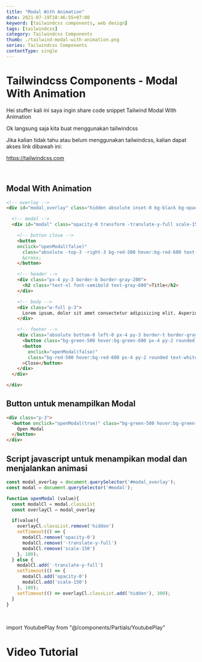 ```yaml
---
title: "Modal With Animation"
date: 2021-07-19T18:46:55+07:00
keyword: [tailwindcss components, web design]
tags: [tailwindcss]
category: Tailwindcss Components
thumb: ./tailwind-modal-with-animation.png
series: Tailwindcss Components
contentType: single
---
```


# Tailwindcss Components - Modal With Animation

Hei stuffer kali ini saya ingin share code snippet Tailwind Modal With Animation

Ok langsung saja kita buat menggunakan tailwindcss

Jika kalian tidak tahu atau belum menggunakan tailwindcss, kalian dapat akses link dibawah ini:

https://tailwindcss.com

<br/>

## Modal With Animation
```html
<!-- overlay -->
<div id="modal_overlay" class="hidden absolute inset-0 bg-black bg-opacity-30 h-screen w-full flex justify-center items-start md:items-center pt-10 md:pt-0">

  <!-- modal -->
  <div id="modal" class="opacity-0 transform -translate-y-full scale-150 relative w-10/12 md:w-1/2 h-1/2 md:h-3/4 bg-white rounded shadow-lg transition-opacity transition-transform duration-300">

    <!-- button close -->
    <button 
    onclick="openModal(false)"
      class="absolute -top-3 -right-3 bg-red-500 hover:bg-red-600 text-2xl w-10 h-10 rounded-full focus:outline-none text-white">
      &cross;
    </button>

    <!-- header -->
    <div class="px-4 py-3 border-b border-gray-200">
      <h2 class="text-xl font-semibold text-gray-600">Title</h2>
    </div>

    <!-- body -->
    <div class="w-full p-3">
      Lorem ipsum, dolor sit amet consectetur adipisicing elit. Asperiores, quis tempora! Similique, explicabo quaerat maxime corrupti tenetur blanditiis voluptas molestias totam? Quaerat laboriosam suscipit repellat aliquam blanditiis eum quos nihil.
    </div>

    <!-- footer -->
    <div class="absolute bottom-0 left-0 px-4 py-3 border-t border-gray-200 w-full flex justify-end items-center gap-3">
      <button class="bg-green-500 hover:bg-green-600 px-4 py-2 rounded text-white focus:outline-none">Save</button>
      <button 
        onclick="openModal(false)"
        class="bg-red-500 hover:bg-red-600 px-4 py-2 rounded text-white focus:outline-none"
      >Close</button>
    </div>
  </div>

</div>
```

## Button untuk menampilkan Modal
```html
<div class="p-3">
  <button onclick="openModal(true)" class="bg-green-500 hover:bg-green-600 px-4 py-2 rounded text-white focus:outline-none">
    Open Modal
  </button>
</div>
```

## Script javascript untuk menampikan modal dan menjalankan animasi
```javascript
const modal_overlay = document.querySelector('#modal_overlay');
const modal = document.querySelector('#modal');

function openModal (value){
  const modalCl = modal.classList
  const overlayCl = modal_overlay

  if(value){
    overlayCl.classList.remove('hidden')
    setTimeout(() => {
      modalCl.remove('opacity-0')
      modalCl.remove('-translate-y-full')
      modalCl.remove('scale-150')
    }, 100);
  } else {
    modalCl.add('-translate-y-full')
    setTimeout(() => {
      modalCl.add('opacity-0')
      modalCl.add('scale-150')
    }, 100);
    setTimeout(() => overlayCl.classList.add('hidden'), 300);
  }
}
```


<br/>

import YoutubePlay from "@/components/Partials/YoutubePlay"

# Video Tutorial
<YoutubePlay id="iGTfSxtxj4A"/>